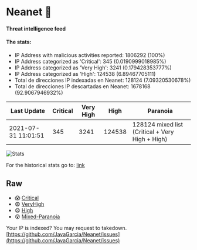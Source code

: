 # Neanet :hocho:
#### Threat intelligence feed
#### The stats:

- IP Address with malicious activities reported: 1806292 (100%)
- IP Address categorized as 'Critical':  345 (0.0190999018985%)
- IP Address categorized as 'Very High':  3241 (0.179428353777%)
- IP Address categorized as 'High':  124538 (6.89467705111)
- Total de direcciones IP indexadas en Neanet:  128124 (7.09320530678%)
- Total de direcciones IP descartadas en Neanet:  1678168 (92.9067946932%)

| Last Update | Critical | Very High | High | Paranoia |
| --- | --- | --- | --- | --- |
| 2021-07-31 11:01:51 | 345 | 3241 | 124538 | 128124 mixed list (Critical + Very High + High)|

![Stats](https://docs.google.com/spreadsheets/d/e/2PACX-1vSnaNMIXVabIpDJjufMlzH7poXnshF3mgd8Is1g9ytUEzVsP5my4Trn8f-xkoLLQ38xpL3HtmUexLo6/pubchart?oid=501124687&format=image)

For the historical stats go to: [link](/stats.csv)
## Raw
- :scream: [Critical](https://raw.githubusercontent.com/JavaGarcia/Neanet/master/blacklists/neanet_critical.txt)
- :fearful: [VeryHigh](https://raw.githubusercontent.com/JavaGarcia/Neanet/master/blacklists/neanet_veryHigh.txtt)
- :frowning: [High](https://raw.githubusercontent.com/JavaGarcia/Neanet/master/blacklists/neanet_high.txt)
- :dizzy_face: [Mixed-Paranoia](https://raw.githubusercontent.com/JavaGarcia/Neanet/master/blacklists/neanet_all.txt)


Your IP is indexed? You may request to takedown. [https://github.com/JavaGarcia/Neanet/issues](https://github.com/JavaGarcia/Neanet/issues)











































































































































































































































































































































































































































































































































































































































































































































































































































































































































































































































































































































































































































































































































































































































































































































































































































































































































































































































































































































































































































































































































































































































































































































































































































































































































































































































































































































































































































































































































































































































































































































































































































































































































































































































































































































































































































































































































































































































































































































































































































































































































































































































































































































































































































































































































































































































































































































































































































































































































































































































































































































































































































































































































































































































































































































































































































































































































































































































































































































































































































































































































































































































































































































































































































































































































































































































































































































































































































































































































































































































































































































































































































































































































































































































































































































































































































































































































































































































































































































































































































































































